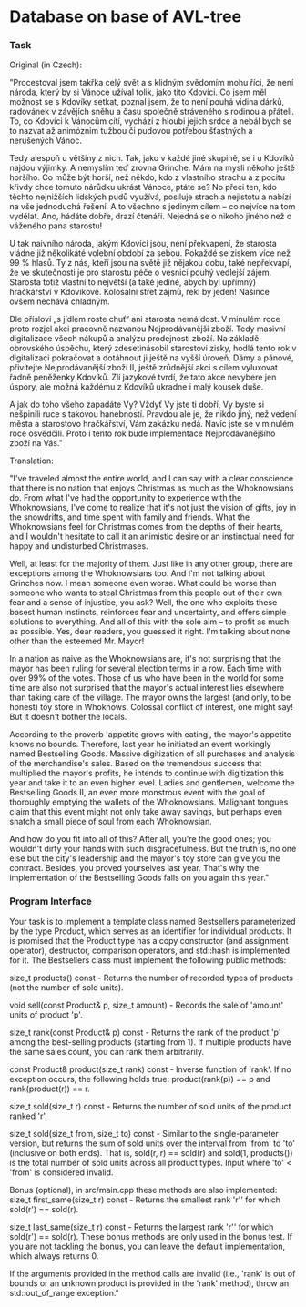 # Database on base of AVL-tree
### Task
Original (in Czech):

"Procestoval jsem takřka celý svět a s klidným svědomím mohu říci, že není národa, který by si Vánoce užíval tolik, jako tito Kdovíci. Co jsem měl možnost se s Kdovíky setkat, poznal jsem, že to není pouhá vidina dárků, radovánek v závějích sněhu a času společně stráveného s rodinou a přáteli. To, co Kdovíci k Vánocům cítí, vychází z hloubi jejich srdce a nebál bych se to nazvat až animózním tužbou či pudovou potřebou šťastných a nerušených Vánoc.

Tedy alespoň u většiny z nich. Tak, jako v každé jiné skupině, se i u Kdovíků najdou výjimky. A nemyslím teď zrovna Grinche. Mám na mysli někoho ještě horšího. Co může být horší, než někdo, kdo z vlastního strachu a z pocitu křivdy chce tomuto nárůdku ukrást Vánoce, ptáte se? No přeci ten, kdo těchto nejnižších lidských pudů využívá, posiluje strach a nejistotu a nabízí na vše jednoduchá řešení. A to všechno s jediným cílem – co nejvíce na tom vydělat. Ano, hádáte dobře, drazí čtenáři. Nejedná se o nikoho jiného než o váženého pana starostu!

U tak naivního národa, jakým Kdovíci jsou, není překvapení, že starosta vládne již několikáté volební období za sebou. Pokaždé se ziskem více než 99 % hlasů. Ty z nás, kteří jsou na světě již nějakou dobu, také nepřekvapí, že ve skutečnosti je pro starostu péče o vesnici pouhý vedlejší zájem. Starosta totiž vlastní to největší (a také jediné, abych byl upřímný) hračkářství v Kdovíkově. Kolosální střet zájmů, řekl by jeden! Našince ovšem nechává chladným.

Dle přísloví „s jídlem roste chuť“ ani starosta nemá dost. V minulém roce proto rozjel akci pracovně nazvanou Nejprodávanější zboží. Tedy masivní digitalizace všech nákupů a analýzu prodejnosti zboží. Na základě obrovského úspěchu, který zdesetinásobil starostovi zisky, hodlá tento rok v digitalizaci pokračovat a dotáhnout ji ještě na vyšší úroveň. Dámy a pánové, přivítejte Nejprodávanější zboží II, ještě zrůdnější akci s cílem vyluxovat řádně peněženky Kdovíků. Zlí jazykové tvrdí, že tato akce nevybere jen úspory, ale možná každému z Kdovíků ukradne i malý kousek duše.

A jak do toho všeho zapadáte Vy? Vždyť Vy jste ti dobří, Vy byste si nešpinili ruce s takovou hanebností. Pravdou ale je, že nikdo jiný, než vedení města a starostovo hračkářství, Vám zakázku nedá. Navíc jste se v minulém roce osvědčili. Proto i tento rok bude implementace Nejprodávanějšího zboží na Vás."

Translation:

"I've traveled almost the entire world, and I can say with a clear conscience that there is no nation that enjoys Christmas as much as the Whoknowsians do. From what I've had the opportunity to experience with the Whoknowsians, I've come to realize that it's not just the vision of gifts, joy in the snowdrifts, and time spent with family and friends. What the Whoknowsians feel for Christmas comes from the depths of their hearts, and I wouldn't hesitate to call it an animistic desire or an instinctual need for happy and undisturbed Christmases.

Well, at least for the majority of them. Just like in any other group, there are exceptions among the Whoknowsians too. And I'm not talking about Grinches now. I mean someone even worse. What could be worse than someone who wants to steal Christmas from this people out of their own fear and a sense of injustice, you ask? Well, the one who exploits these basest human instincts, reinforces fear and uncertainty, and offers simple solutions to everything. And all of this with the sole aim – to profit as much as possible. Yes, dear readers, you guessed it right. I'm talking about none other than the esteemed Mr. Mayor!

In a nation as naive as the Whoknowsians are, it's not surprising that the mayor has been ruling for several election terms in a row. Each time with over 99% of the votes. Those of us who have been in the world for some time are also not surprised that the mayor's actual interest lies elsewhere than taking care of the village. The mayor owns the largest (and only, to be honest) toy store in Whoknows. Colossal conflict of interest, one might say! But it doesn't bother the locals.

According to the proverb 'appetite grows with eating', the mayor's appetite knows no bounds. Therefore, last year he initiated an event workingly named Bestselling Goods. Massive digitization of all purchases and analysis of the merchandise's sales. Based on the tremendous success that multiplied the mayor's profits, he intends to continue with digitization this year and take it to an even higher level. Ladies and gentlemen, welcome the Bestselling Goods II, an even more monstrous event with the goal of thoroughly emptying the wallets of the Whoknowsians. Malignant tongues claim that this event might not only take away savings, but perhaps even snatch a small piece of soul from each Whoknowsian.

And how do you fit into all of this? After all, you're the good ones; you wouldn't dirty your hands with such disgracefulness. But the truth is, no one else but the city's leadership and the mayor's toy store can give you the contract. Besides, you proved yourselves last year. That's why the implementation of the Bestselling Goods falls on you again this year."

### Program Interface

Your task is to implement a template class named Bestsellers parameterized by the type Product, which serves as an identifier for individual products. It is promised that the Product type has a copy constructor (and assignment operator), destructor, comparison operators, and std::hash is implemented for it. The Bestsellers class must implement the following public methods:

size_t products() const - Returns the number of recorded types of products (not the number of sold units).

void sell(const Product& p, size_t amount) - Records the sale of 'amount' units of product 'p'.

size_t rank(const Product& p) const - Returns the rank of the product 'p' among the best-selling products (starting from 1). If multiple products have the same sales count, you can rank them arbitrarily.

const Product& product(size_t rank) const - Inverse function of 'rank'. If no exception occurs, the following holds true: product(rank(p)) == p and rank(product(r)) == r.

size_t sold(size_t r) const - Returns the number of sold units of the product ranked 'r'.

size_t sold(size_t from, size_t to) const - Similar to the single-parameter version, but returns the sum of sold units over the interval from 'from' to 'to' (inclusive on both ends). That is, sold(r, r) == sold(r) and sold(1, products()) is the total number of sold units across all product types. Input where 'to' < 'from' is considered invalid.

Bonus (optional), in src/main.cpp these methods are also implemented:
size_t first_same(size_t r) const - Returns the smallest rank 'r'' for which sold(r') == sold(r).

size_t last_same(size_t r) const - Returns the largest rank 'r'' for which sold(r') == sold(r).
These bonus methods are only used in the bonus test. If you are not tackling the bonus, you can leave the default implementation, which always returns 0.

If the arguments provided in the method calls are invalid (i.e., 'rank' is out of bounds or an unknown product is provided in the 'rank' method), throw an std::out_of_range exception."
